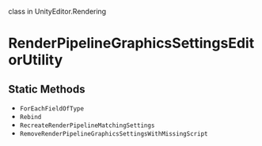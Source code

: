 class in UnityEditor.Rendering
# RenderPipelineGraphicsSettingsEditorUtility

## Static Methods
- `ForEachFieldOfType`
- `Rebind`
- `RecreateRenderPipelineMatchingSettings`
- `RemoveRenderPipelineGraphicsSettingsWithMissingScript`
